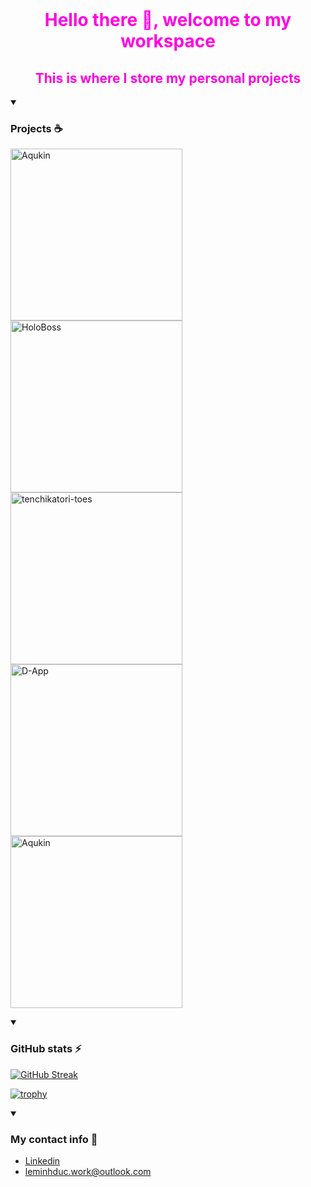 <br>
<h1 align="center" style="color: rgb(255, 0, 225);">Hello there 👋, welcome to my workspace</h1>
<h2 align="center" style="color: rgb(255, 0, 225);">This is where I store my personal projects</h2>

<details open>
  <summary>
    <h3> Projects ☕</h3>
  </summary>

  <p align="left">
    <a href="https://github.com/dl-workspace/Aqukin"><img width="275"
        src="https://denvercoder1-github-readme-stats.vercel.app/api/pin/?username=dl-workspace&repo=Aqukin&theme=transparent&bg_color=1F222E&title_color=00C9B1&text_color=82ACF9&hide_border=false&icon_color=B792EB"
        alt="Aqukin">
    </a>
        <a href="https://github.com/dl-workspace/HoloBoss"><img width="275"
        src="https://denvercoder1-github-readme-stats.vercel.app/api/pin/?username=dl-workspace&repo=HoloBoss&theme=transparent&bg_color=1F222E&title_color=00C9B1&text_color=82ACF9&hide_border=false&icon_color=B792EB"
        alt="HoloBoss">
    </a>
    <a href="https://github.com/ennacord/tenchikatori-toes"><img width="275"
        src="https://denvercoder1-github-readme-stats.vercel.app/api/pin/?username=ennacord&repo=tenchikatori-toes&theme=transparent&bg_color=1F222E&title_color=00C9B1&text_color=82ACF9&hide_border=false&icon_color=B792EB"
        alt="tenchikatori-toes">
    </a>
    <a href="https://github.com/dl-workspace/dapp"><img width="275"
        src="https://denvercoder1-github-readme-stats.vercel.app/api/pin/?username=dl-workspace&repo=dapp&theme=transparent&bg_color=1F222E&title_color=00C9B1&text_color=82ACF9&hide_border=false&icon_color=B792EB"
        alt="D-App">
    </a>
    <a href="https://github.com/dl-workspace/Custom-Newtab-Extension"><img width="275"
        src="https://denvercoder1-github-readme-stats.vercel.app/api/pin/?username=dl-workspace&repo=Custom-Newtab-Extension&theme=transparent&bg_color=1F222E&title_color=00C9B1&text_color=82ACF9&hide_border=false&icon_color=B792EB"
        alt="Aqukin">
    </a>
  </p>
</details>

<details open>
  <summary>
    <h3> GitHub stats ⚡</h3>
  </summary>

  [![GitHub
  Streak](https://github-readme-streak-stats.herokuapp.com?user=dealoux&theme=tokyonight)](https://git.io/streak-stats)

  [![trophy](https://github-profile-trophy.vercel.app/?username=dealoux&theme=tokyonight)](https://github.com/ryo-ma/github-profile-trophy)
</details>

<details open>
  <summary>
    <h3> My contact info 📩</h3>
  </summary>
  <ul>
    <li> <a href="https://www.linkedin.com/in/minhduc-le-dl/" target="_blank">Linkedin</a></li>
    <li> <a href="http://mailto:leminhduc.work@outlook.com" target="_blank">leminhduc.work@outlook.com</a></li>
  </ul>
</details>
